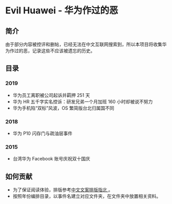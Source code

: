 # Evil Huawei - 华为作过的恶 

## 简介
由于部分内容被控评和删帖，已经无法在中文互联网搜索到，所以本项目将收集华为作过的恶，记录这些不应该被遗忘的历史。

## 目录
### 2019
- 华为员工离职被公司起诉并羁押 251 天
- 华为 HR 五千字实名控诉：研发兄弟一个月加班 160 小时却被说不努力
- 华为手机陷“双标”风波，OS 繁简版台北归属国不同

### 2018
- 华为 P10 闪存门与疏油层事件

### 2015
- 台湾华为 Facebook 账号庆祝双十国庆

## 如何贡献
- 为了保证阅读体验，排版参考[中文文案排版指北
](https://github.com/sparanoid/chinese-copywriting-guidelines)。
- 按照年份编排目录，以事件名建立对应文件夹，在文件夹中放置相关资料。